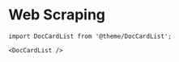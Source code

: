 # Web Scraping

```mdx-code-block
import DocCardList from '@theme/DocCardList';

<DocCardList />
```
